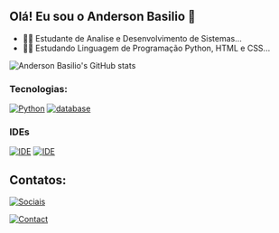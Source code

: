 ## Olá! Eu sou o Anderson Basilio :wave:

- :man_student: Estudante de Analise e Desenvolvimento de Sistemas...
- :man_technologist: Estudando Linguagem de Programação Python, HTML e CSS...

![Anderson Basilio's GitHub stats](https://github-readme-stats.vercel.app/api?username=AndersonBasilio&show_icons=true&theme=radical)

### Tecnologias: 
[![Python](https://img.shields.io/badge/Python-3776AB?style=for-the-badge&logo=python&logoColor=white)](https://www.python.org/)
[![database](https://img.shields.io/badge/MySQL-005C84?style=for-the-badge&logo=mysql&logoColor=white)](https://www.mysql.com/)


### IDEs
[![IDE](https://img.shields.io/badge/Visual_Studio_Code-0078D4?style=for-the-badge&logo=visual%20studio%20code&logoColor=white)](https://code.visualstudio.com/)
[![IDE](https://img.shields.io/badge/PyCharm-000000.svg?&style=for-the-badge&logo=PyCharm&logoColor=white)](https://www.jetbrains.com/pt-br/pycharm/)



## Contatos:
[![Sociais](https://img.shields.io/badge/LinkedIn-0077B5?style=for-the-badge&logo=linkedin&logoColor=white)](https://www.linkedin.com/in/anderson-santos-4488a5242/)

[![Contact](https://img.shields.io/badge/Gmail-D14836?style=for-the-badge&logo=gmail&logoColor=white)](andersonwylde32@gmail.com)
